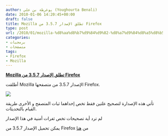 ```yaml
---
author: يوغرطة بن علي (Youghourta Benali)
date: 2010-01-06 14:20:45+00:00
draft: false
title: Mozilla تطلق الإصدار 3.5.7 من Firefox
type: post
url: /2010/01/mozilla-%d8%aa%d8%b7%d9%84%d9%82-%d8%a7%d9%84%d8%a5%d8%b5%d8%af%d8%a7%d8%b1-3-5-7-%d9%85%d9%86-firefox/
categories:
- برمجيات
- متصفحات
tags:
- Firefox
- Mozilla
---
```


[**Mozilla تطلق الإصدار 3.5.7 من Firefox**](https://www.it-scoop.com/2010/01/mozilla-%d8%aa%d8%b7%d9%84%d9%82-%d8%a7%d9%84%d8%a5%d8%b5%d8%af%d8%a7%d8%b1-3-5-7-%d9%85%d9%86-firefox/)


أطلقت Mozilla الإصدار 3.5.7 من متصفحها Firefox.

[![](https://www.it-scoop.com/wp-content/uploads/2009/12/firefox_logo_3025.jpg)
](https://www.it-scoop.com/2010/01/mozilla-%d8%aa%d8%b7%d9%84%d9%82-%d8%a7%d9%84%d8%a5%d8%b5%d8%af%d8%a7%d8%b1-3-5-7-%d9%85%d9%86-firefox/)

تأتي هذه الإصدارة لتصحيح علتين فقط تخص إحداهما ثبات المتصفح و الأخرى طريقة القيام بالتحديثات.

لم ترد أية تصحيحات تخص ثغرات أمنية في هذا الإصدار

يمكن تحميل الإصدار 3.5.7 من Firefox من [هنا](http://www.mozilla.com/en-US/firefox/all.html)
